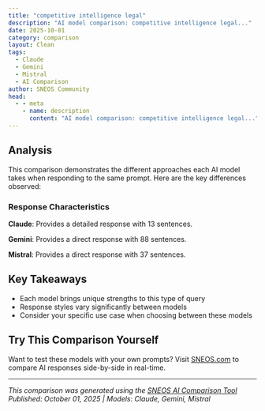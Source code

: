 ```yaml
---
title: "competitive intelligence legal"
description: "AI model comparison: competitive intelligence legal..."
date: 2025-10-01
category: comparison
layout: Clean
tags:
  - Claude
  - Gemini
  - Mistral
  - AI Comparison
author: SNEOS Community
head:
  - - meta
    - name: description
      content: "AI model comparison: competitive intelligence legal..."
---
```


<ChatComparison
  title="competitive intelligence legal"
  prompt="competitive intelligence legal"
  :responses='{
    "Claude": "# Competitive Intelligence: Legal Guidelines \u0026 Best Practices\n\n## What is Legal Competitive Intelligence?\n\nCompetitive intelligence (CI) involves the ethical and legal collection and analysis of publicly available information about competitors, markets, and industry trends to support business decision-making.\n\n## **Legal Sources of Competitive Intelligence**\n\n### \u2705 **Permitted Sources:**\n- **Public filings** (SEC reports, patents, court documents)\n- **Published materials** (annual reports, press releases, websites)\n- **Industry publications** and trade journals\n- **Conference presentations** and public speeches\n- **Social media** and professional networks (LinkedIn, etc.)\n- **Government databases** and regulatory filings\n- **Customer feedback** and reviews\n- **Trade shows** and industry events\n- **Academic research** and publications\n- **News articles** and media coverage\n\n## **Legal Boundaries \u0026 Prohibited Activities**\n\n### \u274C **Illegal/Unethical Practices:**\n- **Corporate espionage** or theft of trade secrets\n- **Hacking** computer systems or unauthorized access\n- **Misrepresenting identity** to obtain information\n- **Bribery** or paying for confidential information\n- **Wiretapping** or unauthorized recording\n- **Trespassing** on competitor property\n- **Stealing documents** or physical materials\n- **Violating NDAs** or confidentiality agreements\n\n## **Key Legal Considerations**\n\n### **1. Trade Secrets Protection**\n- Information must be publicly available or legally obtained\n- Avoid seeking or using proprietary processes, formulas, or confidential data\n- Respect intellectual property rights\n\n### **2. Privacy Laws**\n- Comply with data protection regulations (GDPR, CCPA, etc.)\n- Respect personal privacy when gathering information\n- Follow consent requirements for data collection\n\n### **3. Industry-Specific Regulations**\n- Financial services: SEC disclosure rules\n- Healthcare: HIPAA compliance\n- Defense: ITAR and export control laws\n\n## **Best Practices for Legal CI**\n\n### **Documentation \u0026 Compliance**\n- **Source verification**: Document all information sources\n- **Legal review**: Have policies reviewed by legal counsel\n- **Training programs**: Educate staff on legal boundaries\n- **Clear guidelines**: Establish written CI policies\n\n### **Ethical Guidelines**\n- **Transparency**: Be honest about your identity and purpose\n- **Respect**: Honor confidentiality agreements and privacy\n- **Legality**: Only use publicly available information\n- **Professionalism**: Follow industry ethical standards\n\n### **Information Handling**\n- **Secure storage**: Protect collected intelligence appropriately\n- **Limited access**: Restrict information to authorized personnel\n- **Regular audits**: Review CI practices periodically\n- **Disposal policies**: Safely delete outdated information\n\n## **Legal Framework by Jurisdiction**\n\n### **United States**\n- **Economic Espionage Act** (1996)\n- **Computer Fraud and Abuse Act**\n- **Uniform Trade Secrets Act**\n- State-specific trade secret laws\n\n### **European Union**\n- **Trade Secrets Directive** (2016/943)\n- **GDPR** for data protection\n- National implementation laws\n\n### **International Considerations**\n- Varying trade secret protections globally\n- Different privacy and data protection standards\n- Cultural differences in business intelligence practices\n\n## **Risk Management Strategies**\n\n### **Legal Risk Assessment**\n1. **Identify potential legal exposures**\n2. **Evaluate information sources for legality**\n3. **Assess cross-border legal implications**\n4. **Monitor regulatory changes**\n\n### **Compliance Program Elements**\n- Written policies and procedures\n- Regular legal training\n- Clear escalation procedures\n- Incident response protocols\n- Regular compliance audits\n\n## **When to Seek Legal Counsel**\n\nContact legal professionals when:\n- Developing CI policies and procedures\n- Uncertain about source legality\n- Dealing with cross-border intelligence\n- Facing potential legal challenges\n- Implementing new CI technologies\n- Training staff on legal requirements\n\n## **Industry Resources**\n\n### **Professional Organizations**\n- **Strategic and Competitive Intelligence Professionals (SCIP)**\n- **Association of Former Intelligence Officers (AFIO)**\n- Industry-specific intelligence groups\n\n### **Legal Resources**\n- Intellectual property attorneys\n- Privacy law specialists\n- Industry-specific legal counsel\n- Professional liability insurance\n\n---\n\n**\u26A0\uFE0F Important Note:** This information is for educational purposes only and does not constitute legal advice. Always consult with qualified legal counsel for specific situations and jurisdiction-specific guidance.",
    "Gemini": "Okay, let\u0027s break down the legal considerations surrounding competitive intelligence (CI). It\u0027s a critical function for businesses, but it needs to be conducted ethically and within legal boundaries.  Here\u0027s a comprehensive overview:\n\n**What is Competitive Intelligence?**\n\nCompetitive intelligence is the process of gathering and analyzing information about your competitors, industry trends, and the overall market landscape to gain a strategic advantage. The goal is to make better-informed decisions, anticipate market shifts, and ultimately improve your company\u0027s performance.\n\n**Why is Legality Important?**\n\nEngaging in illegal or unethical CI practices can have serious consequences, including:\n\n*   **Legal Penalties:** Fines, lawsuits, and even criminal charges.\n*   **Reputational Damage:** Loss of customer trust, damage to brand image, and difficulty attracting investors.\n*   **Loss of Competitive Advantage:** If your illegal activities are discovered, any advantage gained will be short-lived and likely outweighed by the negative consequences.\n*   **Compromised Internal Integrity:** Creating a culture where unethical behavior is tolerated can erode trust within your organization.\n\n**Key Legal Areas and Considerations:**\n\nHere are the main legal areas that CI professionals need to be aware of:\n\n1.  **Intellectual Property Law:**\n\n    *   **Trade Secrets:**  This is arguably the most crucial area. Trade secrets are confidential information that gives a business a competitive edge (e.g., formulas, processes, customer lists).\n        *   **Legal Issue:**  Illegally obtaining or using a competitor\u0027s trade secrets is a violation of trade secret laws (like the Defend Trade Secrets Act (DTSA) in the US, and similar legislation in other countries).\n        *   **Permissible:**  Analyzing publicly available information to infer a competitor\u0027s processes. Reverse engineering a product that was legally obtained.\n        *   **Prohibited:**  Hacking into a competitor\u0027s computer system to steal their design documents.  Paying an employee to leak confidential information.\n    *   **Patents:** Publicly available documents that describe inventions.\n        *   **Legal Issue:**  While the patent itself is public, using patented processes *before* the patent expires can infringe on the patent holder\u0027s rights.\n        *   **Permissible:**  Analyzing patent filings to understand a competitor\u0027s technology roadmap and identify potential areas for innovation or to design around the patent.\n        *   **Prohibited:**  Using the patented invention without a license from the patent holder.\n    *   **Copyright:** Protects original works of authorship (e.g., software code, marketing materials).\n        *   **Legal Issue:**  Copying a competitor\u0027s copyrighted material is illegal.\n        *   **Permissible:**  Analyzing a competitor\u0027s marketing materials to understand their messaging and target audience.\n        *   **Prohibited:**  Copying a competitor\u0027s website content or software code without permission.\n    *   **Trademarks:** Protect brand names and logos.\n        *   **Legal Issue:**  Using a trademark in a way that could confuse consumers is trademark infringement.\n        *   **Permissible:** Monitoring trademark filings to identify new entrants or potential brand expansions by competitors.\n        *   **Prohibited:** Using a competitor\u0027s logo on your own products or marketing materials.\n\n2.  **Antitrust/Competition Law:**\n\n    *   **Legal Issue:**  CI activities should *never* be used to facilitate collusion, price fixing, or other anti-competitive practices.  Sharing competitively sensitive information with competitors, even indirectly, can raise antitrust concerns.\n    *   **Permissible:**  Gathering information about market share, pricing trends, and competitor strategies from publicly available sources.\n    *   **Prohibited:**  Agreeing with competitors to fix prices or divide markets based on CI information.\n\n3.  **Data Privacy Laws:**\n\n    *   **Legal Issue:**  Collecting and using personal data about competitors\u0027 employees or customers must comply with data privacy laws like GDPR (Europe), CCPA (California), and others.\n    *   **Permissible:**  Analyzing publicly available information about employees on LinkedIn.\n    *   **Prohibited:**  Hacking into a competitor\u0027s database to steal customer information or employee records.\n\n4.  **Contract Law:**\n\n    *   **Legal Issue:**  Be mindful of non-compete agreements, non-disclosure agreements (NDAs), and other contracts that may restrict the information that former employees can share.\n    *   **Permissible:**  Hiring a former employee of a competitor, as long as they do not disclose trade secrets or violate any contractual obligations.\n    *   **Prohibited:**  Soliciting a former employee to violate their NDA or non-compete agreement.\n\n5.  **Computer Crime Laws:**\n\n    *   **Legal Issue:**  Unauthorized access to computer systems, data, or networks is illegal.\n    *   **Permissible:** Using search engines and other publicly available resources to gather information about a competitor.\n    *   **Prohibited:**  Hacking, phishing, or using other methods to gain unauthorized access to a competitor\u0027s computer systems or data.\n\n6.  **Fraud and Misrepresentation:**\n\n    *   **Legal Issue:**  Obtaining information under false pretenses is illegal and unethical.\n    *   **Permissible:** Attending a trade show and asking general questions about a competitor\u0027s products or services.\n    *   **Prohibited:** Posing as a potential customer to solicit confidential information from a competitor\u0027s sales representatives. Lying about your identity to gain access to information.\n\n7.  **Wiretapping and Electronic Surveillance Laws:**\n\n    *   **Legal Issue:**  Recording phone calls or intercepting electronic communications without consent is illegal in many jurisdictions.\n    *   **Permissible:**  Taking notes during a publicly available conference call.\n    *   **Prohibited:**  Wiretapping a competitor\u0027s phone lines or intercepting their email communications.\n\n**Ethical Considerations:**\n\nEven if an activity is technically legal, it may still be unethical. Here are some ethical principles to guide CI activities:\n\n*   **Honesty:** Avoid deception and misrepresentation.\n*   **Transparency:** Be open about your identity and purpose when gathering information.\n*   **Respect:** Treat competitors with respect and avoid disparaging remarks.\n*   **Fairness:** Compete fairly and avoid taking unfair advantage of competitors.\n*   **Legality:** Always comply with the law.\n\n**Best Practices for Legal and Ethical CI:**\n\n*   **Develop a CI Policy:**  Create a written policy that outlines the legal and ethical guidelines for CI activities within your organization.\n*   **Provide Training:**  Train employees on the CI policy and the legal issues involved.\n*   **Seek Legal Counsel:**  Consult with an attorney to ensure that your CI activities comply with all applicable laws.\n*   **Document Your Activities:**  Keep a record of your CI activities, including the sources of information and the methods used to obtain it.\n*   **Use Publicly Available Information:**  Focus on gathering information from public sources, such as websites, press releases, SEC filings, and trade shows.\n*   **Use Third-Party Resources Carefully:**  Evaluate the ethics and legality of any third-party CI providers you use.\n*   **Due Diligence:**  If hiring former employees of a competitor, conduct thorough due diligence to ensure they are not violating any contractual obligations.\n*   **Establish Clear Boundaries:** Make sure employees understand what information is confidential and what actions are prohibited.\n\n**\u0022The Line\u0022 - Knowing Where to Draw It:**\n\nIt is crucial to understand the difference between legitimate CI gathering and illegal activity.\n\n*   **Legal \u0026 Ethical:** Reviewing a competitor\u0027s public website. Reading analyst reports. Attending industry conferences. Conducting surveys of customers.\n*   **Gray Area (Requires Careful Consideration):** Hiring a market research firm that might use questionable data gathering techniques. Hiring a former employee of a competitor who *claims* not to have signed an NDA. Using \u0022dumpster diving\u0022 techniques (legal in some jurisdictions, but ethically questionable).\n*   **Illegal \u0026 Unethical:** Hacking into a competitor\u0027s systems. Paying for stolen trade secrets. Posing as a journalist to get information under false pretenses.\n\n**Disclaimer:** This information is for educational purposes only and should not be considered legal advice. You should consult with an attorney to discuss your specific legal situation. Laws vary by jurisdiction, and this information is not a substitute for professional legal counsel.\n",
    "Mistral": "Competitive intelligence (CI) involves the ethical and legal collection and analysis of information about competitors, market trends, and the business environment. While CI is a valuable tool for strategic decision-making, it must be conducted within the boundaries of the law. Here are some key legal considerations for competitive intelligence:\n\n### 1. **Ethical Guidelines**\n   - **Transparency**: Ensure that any information gathered is done so transparently and ethically.\n   - **Respect for Privacy**: Avoid invading the privacy of competitors or individuals.\n\n### 2. **Legal Compliance**\n   - **Antitrust Laws**: Be aware of antitrust laws that prohibit unfair business practices, price-fixing, and other forms of collusion.\n   - **Intellectual Property**: Respect intellectual property rights, including patents, trademarks, and copyrights.\n   - **Trade Secrets**: Avoid misappropriating trade secrets, which are protected by law.\n\n### 3. **Data Collection Methods**\n   - **Public Information**: Use publicly available information such as annual reports, press releases, and news articles.\n   - **Market Research**: Conduct surveys, interviews, and focus groups ethically.\n   - **Social Media**: Monitor social media platforms for insights, but respect privacy settings and terms of service.\n   - **Industry Reports**: Utilize industry reports and analyses from reputable sources.\n\n### 4. **Avoiding Illegal Practices**\n   - **Hacking**: Do not engage in hacking or unauthorized access to competitors\u0027 systems.\n   - **Espionage**: Avoid industrial espionage, which includes illegal surveillance and theft of information.\n   - **Bribery**: Do not bribe employees or third parties to obtain confidential information.\n\n### 5. **Employee Conduct**\n   - **Non-Disclosure Agreements (NDAs)**: Ensure that employees understand and comply with NDAs and other confidentiality agreements.\n   - **Training**: Provide training on ethical and legal standards for competitive intelligence.\n\n### 6. **Third-Party Services**\n   - **Vetting**: Carefully vet any third-party services or consultants used for competitive intelligence to ensure they comply with legal standards.\n   - **Contracts**: Include clauses in contracts with third parties that specify compliance with legal and ethical standards.\n\n### 7. **Documentation and Record-Keeping**\n   - **Documentation**: Maintain thorough documentation of all competitive intelligence activities to demonstrate compliance with legal standards.\n   - **Audit Trails**: Keep audit trails of data collection and analysis processes.\n\n### 8. **Legal Consultation**\n   - **Legal Advice**: Consult with legal counsel to ensure compliance with all relevant laws and regulations.\n   - **Regular Reviews**: Conduct regular legal reviews of competitive intelligence practices.\n\n### 9. **International Considerations**\n   - **Local Laws**: Be aware of local laws and regulations in different jurisdictions where competitive intelligence activities are conducted.\n   - **Data Protection**: Comply with data protection laws such as GDPR in Europe and CCPA in California.\n\n### 10. **Risk Management**\n   - **Risk Assessment**: Conduct regular risk assessments to identify and mitigate potential legal risks.\n   - **Incident Response**: Have an incident response plan in place to address any legal issues that may arise.\n\nBy adhering to these guidelines, organizations can conduct competitive intelligence activities in a manner that is both effective and legally compliant."
  }'
  published-date="22:06"
/>

## Analysis

This comparison demonstrates the different approaches each AI model takes when responding to the same prompt. Here are the key differences observed:

### Response Characteristics

**Claude**: Provides a detailed response with 13 sentences. 

**Gemini**: Provides a direct response with 88 sentences. 

**Mistral**: Provides a direct response with 37 sentences. 

## Key Takeaways

- Each model brings unique strengths to this type of query
- Response styles vary significantly between models
- Consider your specific use case when choosing between these models

## Try This Comparison Yourself

Want to test these models with your own prompts? Visit [SNEOS.com](https://sneos.com) to compare AI responses side-by-side in real-time.

---

*This comparison was generated using the [SNEOS AI Comparison Tool](https://sneos.com)*
*Published: October 01, 2025 | Models: Claude, Gemini, Mistral*
